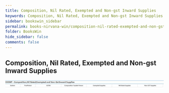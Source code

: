 ```yaml
---
title: Composition, Nil Rated, Exempted and Non-gst Inward Supplies
keywords: Composition, Nil Rated, Exempted and Non-gst Inward Supplies
sidebar: bookswin_sidebar
permalink: books-nirvana-win/composition-nil-rated-exempted-and-non-gst-inward-supplies.html
folder: BooksWin
hide_sidebar: false
comments: false
---
```


## Composition, Nil Rated, Exempted and Non-gst Inward Supplies
![](/images/gstr2-nilrated-comp.jpg)
